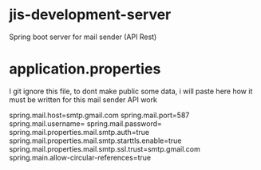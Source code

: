 # jis-development-server
Spring boot server for mail sender (API Rest)

# application.properties
I git ignore this file, to dont make public some data, i will paste here how it must be written for this mail sender API work

spring.mail.host=smtp.gmail.com
spring.mail.port=587
spring.mail.username=<your-gmail-user>
spring.mail.password=<your-application-password>
spring.mail.properties.mail.smtp.auth=true
spring.mail.properties.mail.smtp.starttls.enable=true
spring.mail.properties.mail.smtp.ssl.trust=smtp.gmail.com
spring.main.allow-circular-references=true
